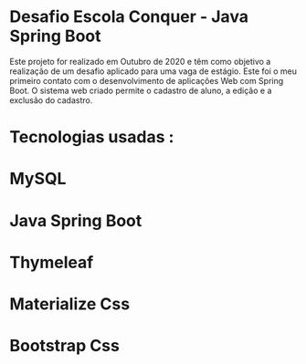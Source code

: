 # Desafio Escola Conquer - Java Spring Boot
Este projeto for realizado em Outubro de 2020 e têm como objetivo a realização de um desafio aplicado para uma vaga de estágio. Este foi o meu primeiro contato com o desenvolvimento de aplicações Web com Spring Boot. O sistema web criado permite o cadastro de aluno, a edição e a exclusão do cadastro.

# Tecnologias usadas : 
# MySQL
# Java Spring Boot
# Thymeleaf
# Materialize Css
# Bootstrap Css

